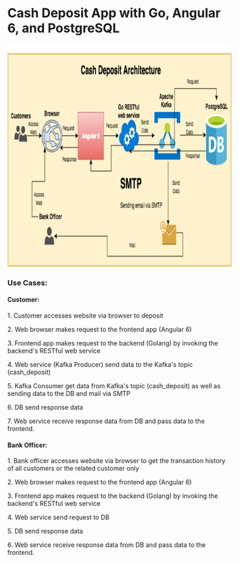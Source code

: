 
<h1> Cash Deposit App with Go,  Angular 6, and PostgreSQL </h1>

<div>
<img src="./assets/Cash_Deposit.png" height="500pt" width="1800pt"/>
</div>


<h3> Use Cases: </h3>
<h4>Customer:</h4>
<p>1. Customer accesses website via browser to deposit</p>
<p>2. Web browser makes request to the frontend app (Angular 6)</p>
<p>3. Frontend app makes request to the backend (Golang) by invoking the backend's RESTful web service</p>
<p>4. Web service (Kafka Producer) send data to the Kafka's topic (cash_deposit)</p>
<p>5. Kafka Consumer get data from Kafka's topic (cash_deposit) as well as sending data to the DB and mail via SMTP</p>
<p>6. DB send response data</p>
<p>7.  Web service receive response data from DB and pass data to the frontend.</p>

<h4>Bank Officer:</h4>
<p>1. Bank officer accesses website via browser to get the transaction history of all customers or the related customer only</p>
<p>2. Web browser makes request to the frontend app (Angular 6)</p>
<p>3. Frontend app makes request to the backend (Golang) by invoking the backend's RESTful web service</p>
<p>4. Web service send request to DB</p>
<p>5. DB send response data</p>
<p>6. Web service receive response data from DB and pass data to the frontend.</p>
